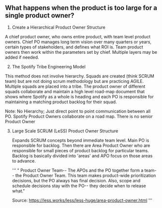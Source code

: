 ## What happens when the product is too large for a single product owner?



1.	Create a Hierarchical Product Owner Structure

  A chief product owner, who owns entire product, with team level product owners. Chief PO manages long term vision over many quarters or years, certain types of stakeholders, and defines what ROI is. Team product owners then work within the parameters set by chief. Multiple layers may be added if needed.

2.	The Spotify Tribe Engineering Model

  This method does not involve hierarchy. Squads are created (think SCRUM team) but are not doing scrum methodology but are practicing AGILE. Multiple squads are placed into a tribe. The product owner of different squads collaborate and maintain a high level road-map document that shows where Spotify as a whole is heading and each PO is responsible for maintaining a matching product backlog for their squad. 

  Note: No Hierarchy; Just direct point to point communication between all PO. Spotify Product Owners collaborate on a road map. There is no senior Product Owner

3. Large Scale SCRUM (LeSS) Product Owner Structure

	Expands SCRUM concepts beyond immediate team level. Main PO is responsible for backlog. Then there are Area Product Owner who are responsible for small pieces of product backlog for particular teams. Backlog is basically divided into 'areas' and APO focus on those areas to advance.

	'''
	" Product Owner Team-- The APOs and the PO together form a team-- the Product Owner Team. This team makes product-wide prioritization decisions, but the PO always has final decision. Also, scope and schedule decisions stay with the PO-- they decide when to release what."

	Source: https://less.works/less/less-huge/area-product-owner.html
	'''
